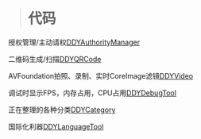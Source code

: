 
> # 代码

授权管理/主动请权[DDYAuthorityManager](https://github.com/starainDou/DDYAuthorityManager)

二维码生成/扫描[DDYQRCode](https://github.com/starainDou/DDYQRCode)

AVFoundation拍照、录制、实时CoreImage滤镜[DDYVideo](https://github.com/starainDou/DDYVideo)

调试时显示FPS，内存占用，CPU占用[DDYDebugTool](https://github.com/starainDou/DDYDebugTool)

正在整理的各种分类[DDYCategory](https://github.com/starainDou/DDYCategory)

国际化利器[DDYLanguageTool](https://github.com/starainDou/DDYLanguageTool)


